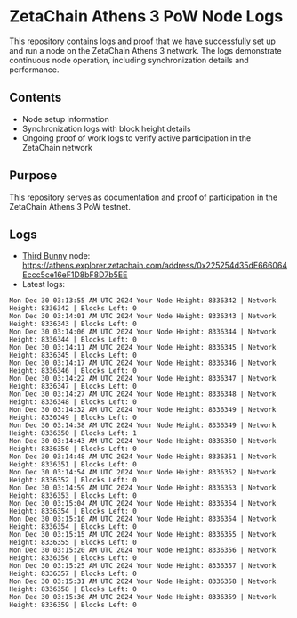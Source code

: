 # ZetaChain Athens 3 PoW Node Logs
This repository contains logs and proof that we have successfully set up and run a node on the ZetaChain Athens 3 network. The logs demonstrate continuous node operation, including synchronization details and performance.

## Contents
- Node setup information
- Synchronization logs with block height details
- Ongoing proof of work logs to verify active participation in the ZetaChain network

## Purpose
This repository serves as documentation and proof of participation in the ZetaChain Athens 3 PoW testnet.

## Logs

- [Third Bunny](https://thirdbunny.xyz/) node: https://athens.explorer.zetachain.com/address/0x225254d35dE666064Eccc5ce16eF1D8bF8D7b5EE
- Latest logs:
```
Mon Dec 30 03:13:55 AM UTC 2024 Your Node Height: 8336342 | Network Height: 8336342 | Blocks Left: 0
Mon Dec 30 03:14:01 AM UTC 2024 Your Node Height: 8336343 | Network Height: 8336343 | Blocks Left: 0
Mon Dec 30 03:14:06 AM UTC 2024 Your Node Height: 8336344 | Network Height: 8336344 | Blocks Left: 0
Mon Dec 30 03:14:11 AM UTC 2024 Your Node Height: 8336345 | Network Height: 8336345 | Blocks Left: 0
Mon Dec 30 03:14:17 AM UTC 2024 Your Node Height: 8336346 | Network Height: 8336346 | Blocks Left: 0
Mon Dec 30 03:14:22 AM UTC 2024 Your Node Height: 8336347 | Network Height: 8336347 | Blocks Left: 0
Mon Dec 30 03:14:27 AM UTC 2024 Your Node Height: 8336348 | Network Height: 8336348 | Blocks Left: 0
Mon Dec 30 03:14:32 AM UTC 2024 Your Node Height: 8336349 | Network Height: 8336349 | Blocks Left: 0
Mon Dec 30 03:14:38 AM UTC 2024 Your Node Height: 8336349 | Network Height: 8336350 | Blocks Left: 1
Mon Dec 30 03:14:43 AM UTC 2024 Your Node Height: 8336350 | Network Height: 8336350 | Blocks Left: 0
Mon Dec 30 03:14:48 AM UTC 2024 Your Node Height: 8336351 | Network Height: 8336351 | Blocks Left: 0
Mon Dec 30 03:14:54 AM UTC 2024 Your Node Height: 8336352 | Network Height: 8336352 | Blocks Left: 0
Mon Dec 30 03:14:59 AM UTC 2024 Your Node Height: 8336353 | Network Height: 8336353 | Blocks Left: 0
Mon Dec 30 03:15:04 AM UTC 2024 Your Node Height: 8336354 | Network Height: 8336354 | Blocks Left: 0
Mon Dec 30 03:15:10 AM UTC 2024 Your Node Height: 8336354 | Network Height: 8336354 | Blocks Left: 0
Mon Dec 30 03:15:15 AM UTC 2024 Your Node Height: 8336355 | Network Height: 8336355 | Blocks Left: 0
Mon Dec 30 03:15:20 AM UTC 2024 Your Node Height: 8336356 | Network Height: 8336356 | Blocks Left: 0
Mon Dec 30 03:15:25 AM UTC 2024 Your Node Height: 8336357 | Network Height: 8336357 | Blocks Left: 0
Mon Dec 30 03:15:31 AM UTC 2024 Your Node Height: 8336358 | Network Height: 8336358 | Blocks Left: 0
Mon Dec 30 03:15:36 AM UTC 2024 Your Node Height: 8336359 | Network Height: 8336359 | Blocks Left: 0
```
